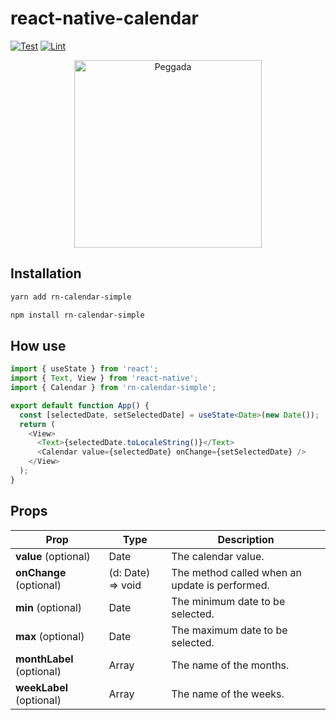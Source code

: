 # react-native-calendar

[![Test](https://github.com/emirdeliz/rn-calendar-simple/actions/workflows/test.yml/badge.svg)](https://github.com/emirdeliz/rn-calendar-simple/actions/workflows/test.yml)
[![Lint](https://github.com/emirdeliz/rn-calendar-simple/actions/workflows/lint.yml/badge.svg)](https://github.com/emirdeliz/rn-calendar-simple/actions/workflows/lint.yml)

<p align="center">
  <img src="https://github.com/emirdeliz/rn-calendar-simple/blob/main/docs/demo.gif" width="300" height="auto" alt="Peggada"/>
</p>

## Installation

```bash
yarn add rn-calendar-simple
```

```bash
npm install rn-calendar-simple
```

## How use

```typescript
import { useState } from 'react';
import { Text, View } from 'react-native';
import { Calendar } from 'rn-calendar-simple';

export default function App() {
  const [selectedDate, setSelectedDate] = useState<Date>(new Date());
  return (
    <View>
      <Text>{selectedDate.toLocaleString()}</Text>
      <Calendar value={selectedDate} onChange={setSelectedDate} />
    </View>
  );
}
```

## Props

| **Prop**                  | **Type**          | **Description**                                |
| ------------------------- | ----------------- | ---------------------------------------------- |
| **value** (optional)      | Date              | The calendar value.                            |
| **onChange** (optional)   | (d: Date) => void | The method called when an update is performed. |
| **min** (optional)        | Date              | The minimum date to be selected.               |
| **max** (optional)        | Date              | The maximum date to be selected.               |
| **monthLabel** (optional) | Array<ReactNode>  | The name of the months.                        |
| **weekLabel** (optional)  | Array<ReactNode>  | The name of the weeks.                         |
